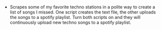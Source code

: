 - Scrapes some of my favorite techno stations in a polite way to create a list of songs I missed. One script creates the text file, the other uploads the songs to a spotify playlist. Turn both scripts on and they will continuously upload new techno songs to a spotify playlist.
